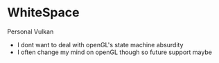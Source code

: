 # WhiteSpace
Personal Vulkan
- I dont want to deal with openGL's state machine absurdity
- I often change my mind on openGL though so future support maybe

